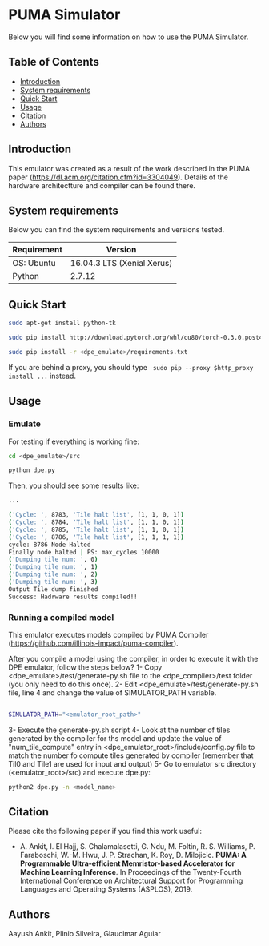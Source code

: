 # PUMA Simulator

Below you will find some information on how to use the PUMA Simulator.

## Table of Contents

- [Introduction](#introduction)
- [System requirements](#system-requirements)
- [Quick Start](#quick-start)
- [Usage](#usage)
- [Citation](#citation)
- [Authors](#authors)

## Introduction
This emulator was created as a result of the work described in the PUMA paper (https://dl.acm.org/citation.cfm?id=3304049). Details of the hardware architectture and compiler can be found there. 

## System requirements

Below you can find the system requirements and versions tested.

| Requirement | Version                    |
| ----------- | -------------------------- |
| OS: Ubuntu  | 16.04.3 LTS (Xenial Xerus) |
| Python      | 2.7.12                     |

## Quick Start

```sh
sudo apt-get install python-tk

sudo pip install http://download.pytorch.org/whl/cu80/torch-0.3.0.post4-cp27-cp27mu-linux_x86_64.whl

sudo pip install -r <dpe_emulate>/requirements.txt

```

If you are behind a proxy, you should type ```
sudo pip --proxy $http_proxy install ...``` instead.

## Usage

### Emulate
For testing if everything is working fine:

```sh
cd <dpe_emulate>/src

python dpe.py
```

Then, you should see some results like:

```sh
...

('Cycle: ', 8783, 'Tile halt list', [1, 1, 0, 1])
('Cycle: ', 8784, 'Tile halt list', [1, 1, 0, 1])
('Cycle: ', 8785, 'Tile halt list', [1, 1, 0, 1])
('Cycle: ', 8786, 'Tile halt list', [1, 1, 1, 1])
cycle: 8786 Node Halted
Finally node halted | PS: max_cycles 10000
('Dumping tile num: ', 0)
('Dumping tile num: ', 1)
('Dumping tile num: ', 2)
('Dumping tile num: ', 3)
Output Tile dump finished
Success: Hadrware results compiled!!
```
### Running a compiled model
This emulator executes models compiled by PUMA Compiler (https://github.com/illinois-impact/puma-compiler). 

After you compile a model using the compiler, in order to execute it with the DPE emulator, follow the steps below?
1- Copy <dpe_emulate>/test/generate-py.sh file to the <dpe_compiler>/test folder (you only need to do this once).
2- Edit <dpe_emulate>/test/generate-py.sh file, line 4 and change the value of SIMULATOR_PATH variable.
```sh

SIMULATOR_PATH="<emulator_root_path>"

```
3- Execute the generate-py.sh script
4- Look at the number of tiles generated by the compiler for ths model and update the value of "num_tile_compute" entry in <dpe_emulator_root>/include/config.py file to match the number fo compute tiles generated by compiler (remember that Til0 and Tile1 are used for input and output)
5- Go to emulator src directory (<emulator_root>/src) and execute dpe.py:
```sh
python2 dpe.py -n <model_name>
```

## Citation
Please cite the following paper if you find this work useful:

* A. Ankit, I. El Hajj, S. Chalamalasetti, G. Ndu, M. Foltin, R. S. Williams, P. Faraboschi, W.-M. Hwu, J. P. Strachan, K. Roy, D. Milojicic. **PUMA: A Programmable Ultra-efficient Memristor-based Accelerator for Machine Learning Inference**. In Proceedings of the Twenty-Fourth International Conference on Architectural Support for Programming Languages and Operating Systems (ASPLOS), 2019.

## Authors

Aayush Ankit, Plinio Silveira, Glaucimar Aguiar
